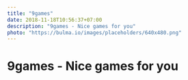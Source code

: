 ```yaml
---
title: "9games"
date: 2018-11-18T10:56:37+07:00
description: "9games - Nice games for you"
photo: "https://bulma.io/images/placeholders/640x480.png"
---
```

# 9games - Nice games for you